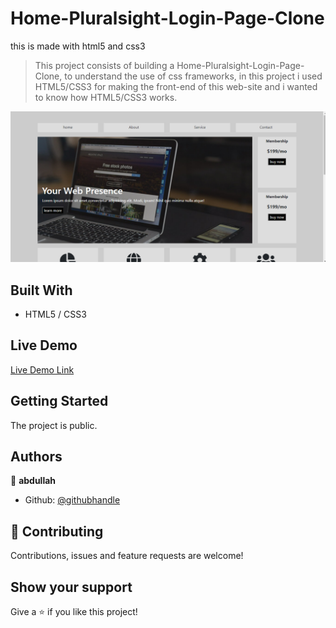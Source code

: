 # Home-Pluralsight-Login-Page-Clone
this is made with html5 and css3
> This project consists of building a Home-Pluralsight-Login-Page-Clone, to understand the use of css frameworks, in this project i used HTML5/CSS3 for making the front-end of this web-site and i wanted to know how HTML5/CSS3 works.

![Alt text](https://github.com/abdullah-FullStackDev/learning-page-2.0/blob/main/Screenshot%20(43).png)

## Built With

- HTML5 / CSS3

## Live Demo

[Live Demo Link](https://abdullah-fullstackdev.github.io/learning-page-2.0/)

## Getting Started

The project is public.

## Authors

👤 **abdullah**

- Github: [@githubhandle](https://github.com/abdullah-FullStackDev)


## 🤝 Contributing

Contributions, issues and feature requests are welcome!

## Show your support

Give a ⭐️ if you like this project!

